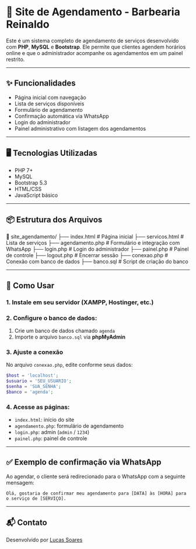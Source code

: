 # 💈 Site de Agendamento - Barbearia Reinaldo

Este é um sistema completo de agendamento de serviços desenvolvido com **PHP**, **MySQL** e **Bootstrap**. Ele permite que clientes agendem horários online e que o administrador acompanhe os agendamentos em um painel restrito.

---

## ✨ Funcionalidades

- Página inicial com navegação
- Lista de serviços disponíveis
- Formulário de agendamento
- Confirmação automática via WhatsApp
- Login do administrador
- Painel administrativo com listagem dos agendamentos

---

## 🖥️ Tecnologias Utilizadas

- PHP 7+
- MySQL
- Bootstrap 5.3
- HTML/CSS
- JavaScript básico

---

## 📦 Estrutura dos Arquivos

📁 site_agendamento/
├── index.html           # Página inicial
├── servicos.html        # Lista de serviços
├── agendamento.php      # Formulário e integração com WhatsApp
├── login.php            # Login do administrador
├── painel.php           # Painel de controle
├── logout.php           # Encerrar sessão
├── conexao.php          # Conexão com banco de dados
├── banco.sql            # Script de criação do banco

---

## 🔧 Como Usar

### 1. Instale em seu servidor (XAMPP, Hostinger, etc.)

### 2. Configure o banco de dados:

1. Crie um banco de dados chamado `agenda`
2. Importe o arquivo `banco.sql` via **phpMyAdmin**

### 3. Ajuste a conexão

No arquivo `conexao.php`, edite conforme seus dados:

```php
$host = 'localhost';
$usuario = 'SEU_USUARIO';
$senha = 'SUA_SENHA';
$banco = 'agenda';
```

### 4. Acesse as páginas:

- `index.html`: início do site
- `agendamento.php`: formulário de agendamento
- `login.php`: admin (`admin` / `1234`)
- `painel.php`: painel de controle

---

## ✅ Exemplo de confirmação via WhatsApp

Ao agendar, o cliente será redirecionado para o WhatsApp com a seguinte mensagem:

```
Olá, gostaria de confirmar meu agendamento para [DATA] às [HORA] para o serviço de [SERVIÇO].
```

---

## 📬 Contato

Desenvolvido por [Lucas Soares](https://github.com/Lucassoaresd)
